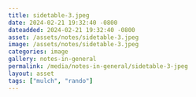 ```yaml
---
title: sidetable-3.jpeg
date: 2024-02-21 19:32:40 -0800
dateadded: 2024-02-21 19:32:40 -0800
asset: /assets/notes/sidetable-3.jpeg
image: /assets/notes/sidetable-3.jpeg
categories: image
gallery: notes-in-general
permalink: /media/notes-in-general/sidetable-3-jpeg
layout: asset
tags: ["mulch", "rando"]
--- 
```

